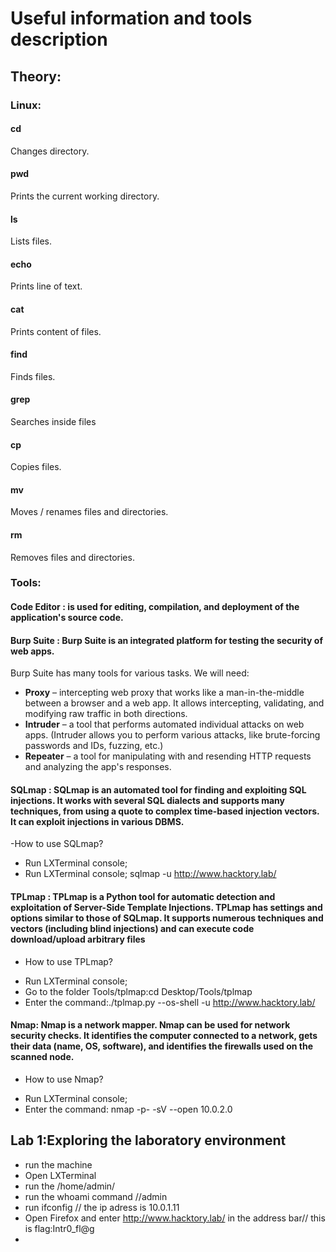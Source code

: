 # Useful information and tools description
## Theory:
### Linux:
#### **cd**
 Changes directory.
#### **pwd**
Prints the current working directory.
#### **ls**
Lists files.
#### **echo**
Prints line of text.
#### **cat**
Prints content of files.
#### **find**
Finds files.
#### **grep**
Searches inside files
#### **cp**
Copies files.
#### **mv**
Moves / renames files and directories.
#### **rm**
Removes files and directories.

### Tools:
#### Code Editor : is used for editing, compilation, and deployment of the application's source code.

#### Burp Suite : Burp Suite is an integrated platform for testing the security of web apps.
Burp Suite has many tools for various tasks. We will need:
- **Proxy** – intercepting web proxy that works like a man-in-the-middle between a browser and a web app. It allows intercepting, validating, and modifying raw traffic in both directions.
- **Intruder** – a tool that performs automated individual attacks on web apps.
  (Intruder allows you to perform various attacks, like brute-forcing passwords and IDs, fuzzing, etc.)
- **Repeater** – a tool for manipulating with and resending HTTP requests and analyzing the app's responses.

#### SQLmap : SQLmap is an automated tool for finding and exploiting SQL injections. It works with several SQL dialects and supports many techniques, from using a quote to complex time-based injection vectors. It can exploit injections in various DBMS.
-How to use SQLmap?
+ Run LXTerminal console;
+ Run LXTerminal console; sqlmap -u http://www.hacktory.lab/
  
#### TPLmap : TPLmap is a Python tool for automatic detection and exploitation of Server-Side Template Injections. TPLmap has settings and options similar to those of SQLmap. It supports numerous techniques and vectors (including blind injections) and can execute code download/upload arbitrary files
- How to use TPLmap?
+ Run LXTerminal console;
+ Go to the folder Tools/tplmap:cd Desktop/Tools/tplmap
+ Enter the command:./tplmap.py --os-shell -u http://www.hacktory.lab/

#### Nmap: Nmap is a network mapper. Nmap can be used for network security checks. It identifies the computer connected to a network, gets their data (name, OS, software), and identifies the firewalls used on the scanned node.
- How to use Nmap?
+ Run LXTerminal console;
+ Enter the command: nmap -p- -sV --open 10.0.2.0

## Lab 1:Exploring the laboratory environment
- run the machine 
- Open LXTerminal
- run the /home/admin/
- run the whoami command //admin
- run ifconfig // the ip adress is 10.0.1.11
- Open Firefox and enter http://www.hacktory.lab/ in the address bar// this is flag:Intr0_fl@g
- 

  










